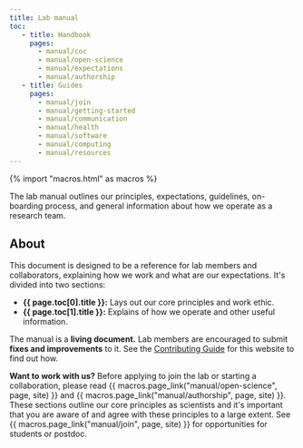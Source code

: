 ```yaml
---
title: Lab manual
toc:
   - title: Handbook
     pages:
       - manual/coc
       - manual/open-science
       - manual/expectations
       - manual/authorship
   - title: Guides
     pages:
       - manual/join
       - manual/getting-started
       - manual/communication
       - manual/health
       - manual/software
       - manual/computing
       - manual/resources
---
```


{% import "macros.html" as macros %}

<div class="lead">

The lab manual outlines our principles, expectations, guidelines, on-boarding
process, and general information about how we operate as a research team.

</div>

## About

This document is designed to be a reference for lab members and collaborators,
explaining how we work and what are our expectations.
It's divided into two sections:

* **{{ page.toc[0].title }}:** Lays out our core principles and work ethic.
* **{{ page.toc[1].title }}:** Explains of how we operate and other useful
  information.

The manual is a **living document.** Lab members are encouraged to submit
**fixes and improvements** to it. See the
[Contributing Guide](https://github.com/compgeolab/website/blob/main/CONTRIBUTING.md)
for this website to find out how.

<div class="callout">

**Want to work with us?**
Before applying to join the lab or starting a collaboration, please
read {{ macros.page_link("manual/open-science", page, site) }} and
{{ macros.page_link("manual/authorship", page, site) }}.
These sections outline our core principles as scientists and it's important
that you are aware of and agree with these principles to a large extent.
See {{ macros.page_link("manual/join", page, site) }} for opportunities for
students or postdoc.

</div>
